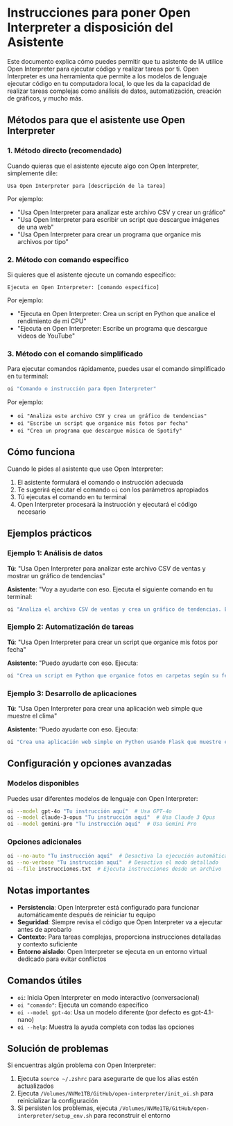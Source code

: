 # Instrucciones para poner Open Interpreter a disposición del Asistente

Este documento explica cómo puedes permitir que tu asistente de IA utilice Open Interpreter para ejecutar código y realizar tareas por ti. Open Interpreter es una herramienta que permite a los modelos de lenguaje ejecutar código en tu computadora local, lo que les da la capacidad de realizar tareas complejas como análisis de datos, automatización, creación de gráficos, y mucho más.

## Métodos para que el asistente use Open Interpreter

### 1. Método directo (recomendado)

Cuando quieras que el asistente ejecute algo con Open Interpreter, simplemente dile:

```
Usa Open Interpreter para [descripción de la tarea]
```

Por ejemplo:
- "Usa Open Interpreter para analizar este archivo CSV y crear un gráfico"
- "Usa Open Interpreter para escribir un script que descargue imágenes de una web"
- "Usa Open Interpreter para crear un programa que organice mis archivos por tipo"

### 2. Método con comando específico

Si quieres que el asistente ejecute un comando específico:

```
Ejecuta en Open Interpreter: [comando específico]
```

Por ejemplo:
- "Ejecuta en Open Interpreter: Crea un script en Python que analice el rendimiento de mi CPU"
- "Ejecuta en Open Interpreter: Escribe un programa que descargue videos de YouTube"

### 3. Método con el comando simplificado

Para ejecutar comandos rápidamente, puedes usar el comando simplificado en tu terminal:

```bash
oi "Comando o instrucción para Open Interpreter"
```

Por ejemplo:
- `oi "Analiza este archivo CSV y crea un gráfico de tendencias"`
- `oi "Escribe un script que organice mis fotos por fecha"`
- `oi "Crea un programa que descargue música de Spotify"`

## Cómo funciona

Cuando le pides al asistente que use Open Interpreter:

1. El asistente formulará el comando o instrucción adecuada
2. Te sugerirá ejecutar el comando `oi` con los parámetros apropiados
3. Tú ejecutas el comando en tu terminal
4. Open Interpreter procesará la instrucción y ejecutará el código necesario

## Ejemplos prácticos

### Ejemplo 1: Análisis de datos

**Tú**: "Usa Open Interpreter para analizar este archivo CSV de ventas y mostrar un gráfico de tendencias"

**Asistente**: "Voy a ayudarte con eso. Ejecuta el siguiente comando en tu terminal:

```bash
oi "Analiza el archivo CSV de ventas y crea un gráfico de tendencias. El archivo probablemente se encuentra en la carpeta actual."
```

### Ejemplo 2: Automatización de tareas

**Tú**: "Usa Open Interpreter para crear un script que organice mis fotos por fecha"

**Asistente**: "Puedo ayudarte con eso. Ejecuta:

```bash
oi "Crea un script en Python que organice fotos en carpetas según su fecha de creación"
```

### Ejemplo 3: Desarrollo de aplicaciones

**Tú**: "Usa Open Interpreter para crear una aplicación web simple que muestre el clima"

**Asistente**: "Puedo ayudarte con eso. Ejecuta:

```bash
oi "Crea una aplicación web simple en Python usando Flask que muestre el clima actual basado en la ubicación del usuario"
```

## Configuración y opciones avanzadas

### Modelos disponibles

Puedes usar diferentes modelos de lenguaje con Open Interpreter:

```bash
oi --model gpt-4o "Tu instrucción aquí"  # Usa GPT-4o
oi --model claude-3-opus "Tu instrucción aquí"  # Usa Claude 3 Opus
oi --model gemini-pro "Tu instrucción aquí"  # Usa Gemini Pro
```

### Opciones adicionales

```bash
oi --no-auto "Tu instrucción aquí"  # Desactiva la ejecución automática (te pedirá confirmación)
oi --no-verbose "Tu instrucción aquí"  # Desactiva el modo detallado
oi --file instrucciones.txt  # Ejecuta instrucciones desde un archivo
```

## Notas importantes

- **Persistencia**: Open Interpreter está configurado para funcionar automáticamente después de reiniciar tu equipo
- **Seguridad**: Siempre revisa el código que Open Interpreter va a ejecutar antes de aprobarlo
- **Contexto**: Para tareas complejas, proporciona instrucciones detalladas y contexto suficiente
- **Entorno aislado**: Open Interpreter se ejecuta en un entorno virtual dedicado para evitar conflictos

## Comandos útiles

- `oi`: Inicia Open Interpreter en modo interactivo (conversacional)
- `oi "comando"`: Ejecuta un comando específico
- `oi --model gpt-4o`: Usa un modelo diferente (por defecto es gpt-4.1-nano)
- `oi --help`: Muestra la ayuda completa con todas las opciones

## Solución de problemas

Si encuentras algún problema con Open Interpreter:

1. Ejecuta `source ~/.zshrc` para asegurarte de que los alias estén actualizados
2. Ejecuta `/Volumes/NVMe1TB/GitHub/open-interpreter/init_oi.sh` para reinicializar la configuración
3. Si persisten los problemas, ejecuta `/Volumes/NVMe1TB/GitHub/open-interpreter/setup_env.sh` para reconstruir el entorno
